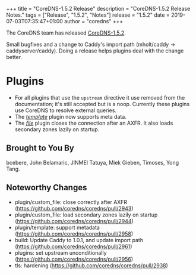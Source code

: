 +++
title = "CoreDNS-1.5.2 Release"
description = "CoreDNS-1.5.2 Release Notes."
tags = ["Release", "1.5.2", "Notes"]
release = "1.5.2"
date = 2019-07-03T07:35:47+01:00
author = "coredns"
+++

The CoreDNS team has released
[CoreDNS-1.5.2](https://github.com/coredns/coredns/releases/tag/v1.5.2).

Small bugfixes and a change to Caddy's import path (mholt/caddy -> caddyserver/caddy). Doing
a release helps plugins deal with the change better.

# Plugins

* For all plugins that use the `upstream` directive it use removed from the documentation; it's still accepted
  but is a noop. Currently these plugins use CoreDNS to resolve external queries.
* The [*template*](/plugins/template) plugin now supports meta data.
* The [*file*](/plugins/file) plugin closes the connection after an AXFR. It also loads secondary zones
  lazily on startup.

## Brought to You By

bcebere,
John Belamaric,
JINMEI Tatuya,
Miek Gieben,
Timoses,
Yong Tang.

## Noteworthy Changes

* plugin/custom_file: close correctly after AXFR (https://github.com/coredns/coredns/pull/2943)
* plugin/custom_file: load secondary zones lazily on startup (https://github.com/coredns/coredns/pull/2944)
* plugin/template: support metadata (https://github.com/coredns/coredns/pull/2958)
* build: Update Caddy to 1.0.1, and update import path (https://github.com/coredns/coredns/pull/2961)
* plugins: set upstream unconditionally (https://github.com/coredns/coredns/pull/2956)
* tls: hardening (https://github.com/coredns/coredns/pull/2938)

